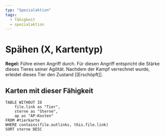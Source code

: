 ```yaml
---
typ: "Spezialaktion"
tags:   
  - fähigkeit
  - spezialaktion
---  
```


# Spähen (X, Kartentyp)
**Regel:** Führe einen Angriff durch. Für diesen Angriff entspricht die Stärke dieses Tieres seiner Agilität. Nachdem der Kampf verrechnet wurde, erleidet dieses Tier den Zustand [[Erschöpft]].

## Karten mit dieser Fähigkeit  
```dataview 
TABLE WITHOUT ID   
	file.link as "Tier",  
	sterne as "Sterne",   
	ap as "AP-Kosten" 
FROM #tierkarte 
WHERE contains(file.outlinks, this.file.link) 
SORT sterne DESC